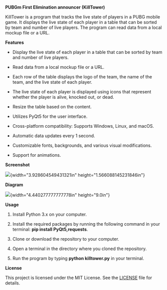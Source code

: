 **PUBGm First Elimination announcer (KillTower)**

KillTower is a program that tracks the live state of players in a PUBG
mobile game. It displays the live state of each player in a table that
can be sorted by team and number of live players. The program can read
data from a local mockup file or a URL.

**Features**

-   Display the live state of each player in a table that can be sorted
    by team and number of live players.

-   Read data from a local mockup file or a URL.

-   Each row of the table displays the logo of the team, the name of the
    team, and the live state of each player.

-   The live state of each player is displayed using icons that
    represent whether the player is alive, knocked out, or dead.

-   Resize the table based on the content.

-   Utilizes PyQt5 for the user interface.

-   Cross-platform compatibility: Supports Windows, Linux, and macOS.

-   Automatic data updates every 1 second.

-   Customizable fonts, backgrounds, and various visual modifications.

-   Support for animations.

**Screenshot**

![](./image1.png){width="3.928604549431321in"
height="1.566088145231846in"}

**Diagram**

![](./image2.png){width="4.440277777777778in" height="9.0in"}

**Usage**

1.  Install Python 3.x on your computer.

2.  Install the required packages by running the following command in
    your terminal: **pip install PyQt5,requests**.

3.  Clone or download the repository to your computer.

4.  Open a terminal in the directory where you cloned the repository.

5.  Run the program by typing **python killtower.py** in your terminal.

**License**

This project is licensed under the MIT License. See the
[LICENSE](https://chat.openai.com/LICENSE) file for details.

